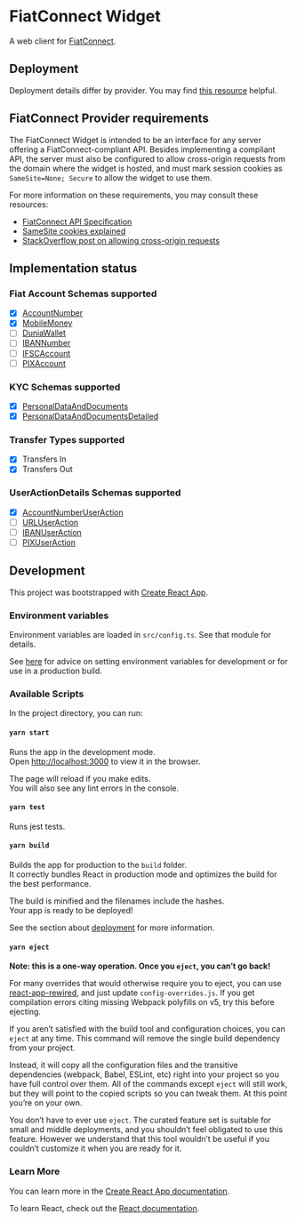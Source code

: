 # FiatConnect Widget

A web client for [FiatConnect](https://fiatconnect.org).

## Deployment

Deployment details differ by provider. You may find [this resource](https://create-react-app.dev/docs/deployment) helpful.

## FiatConnect Provider requirements

The FiatConnect Widget is intended to be an interface for any server offering a FiatConnect-compliant API. Besides
implementing a compliant API, the server must also be configured to allow cross-origin requests from the domain where
the widget is hosted, and must mark session cookies as `SameSite=None; Secure` to allow the widget to use them.

For more information on these requirements, you may consult these resources:

- [FiatConnect API Specification](https://github.com/fiatconnect/specification/blob/main/fiatconnect-api.md)
- [SameSite cookies explained](https://web.dev/articles/samesite-cookies-explained)
- [StackOverflow post on allowing cross-origin requests](https://stackoverflow.com/a/64504149/5807149)

## Implementation status

### Fiat Account Schemas supported

- [x] [AccountNumber](https://github.com/fiatconnect/specification/blob/main/fiatconnect-api.md#9321-accountnumber)
- [x] [MobileMoney](https://github.com/fiatconnect/specification/blob/main/fiatconnect-api.md#9322-mobilemoney)
- [ ] [DuniaWallet](https://github.com/fiatconnect/specification/blob/main/fiatconnect-api.md#9323-duniawallet)
- [ ] [IBANNumber](https://github.com/fiatconnect/specification/blob/main/fiatconnect-api.md#9324-ibannumber)
- [ ] [IFSCAccount](https://github.com/fiatconnect/specification/blob/main/fiatconnect-api.md#9325-ifscaccount)
- [ ] [PIXAccount](https://github.com/fiatconnect/specification/blob/main/fiatconnect-api.md#9326-pixaccount)

### KYC Schemas supported

- [x] [PersonalDataAndDocuments](https://github.com/fiatconnect/specification/blob/main/fiatconnect-api.md#9311-personaldataanddocuments)
- [x] [PersonalDataAndDocumentsDetailed](https://github.com/fiatconnect/specification/blob/main/fiatconnect-api.md#9312-personaldataanddocumentsdetailed)

### Transfer Types supported

- [x] Transfers In
- [x] Transfers Out

### UserActionDetails Schemas supported

- [x] [AccountNumberUserAction](https://github.com/fiatconnect/specification/blob/main/fiatconnect-api.md#9335-accountnumberuseraction)
- [ ] [URLUserAction](https://github.com/fiatconnect/specification/blob/main/fiatconnect-api.md#9334-urluseraction)
- [ ] [IBANUserAction](https://github.com/fiatconnect/specification/blob/main/fiatconnect-api.md#9332-ibanuseraction)
- [ ] [PIXUserAction](https://github.com/fiatconnect/specification/blob/main/fiatconnect-api.md#9331-pixuseraction)

## Development

This project was bootstrapped with [Create React App](https://github.com/facebook/create-react-app).

### Environment variables

Environment variables are loaded in `src/config.ts`. See that module for details.

See [here](https://stackoverflow.com/a/46367006/5807149) for advice on setting environment variables for development or
for use in a production build.

### Available Scripts

In the project directory, you can run:

#### `yarn start`

Runs the app in the development mode.\
Open [http://localhost:3000](http://localhost:3000) to view it in the browser.

The page will reload if you make edits.\
You will also see any lint errors in the console.

#### `yarn test`

Runs jest tests.

#### `yarn build`

Builds the app for production to the `build` folder.\
It correctly bundles React in production mode and optimizes the build for the best performance.

The build is minified and the filenames include the hashes.\
Your app is ready to be deployed!

See the section about [deployment](https://facebook.github.io/create-react-app/docs/deployment) for more information.

#### `yarn eject`

**Note: this is a one-way operation. Once you `eject`, you can’t go back!**

For many overrides that would otherwise require you to eject, you can use [react-app-rewired](https://www.npmjs.com/package/react-app-rewired),
and just update `config-overrides.js`. If you get compilation errors citing missing Webpack polyfills on v5, try this before ejecting.

If you aren’t satisfied with the build tool and configuration choices, you can `eject` at any time. This command will remove the single build dependency from your project.

Instead, it will copy all the configuration files and the transitive dependencies (webpack, Babel, ESLint, etc) right into your project so you have full control over them. All of the commands except `eject` will still work, but they will point to the copied scripts so you can tweak them. At this point you’re on your own.

You don’t have to ever use `eject`. The curated feature set is suitable for small and middle deployments, and you shouldn’t feel obligated to use this feature. However we understand that this tool wouldn’t be useful if you couldn’t customize it when you are ready for it.

### Learn More

You can learn more in the [Create React App documentation](https://facebook.github.io/create-react-app/docs/getting-started).

To learn React, check out the [React documentation](https://reactjs.org/).
